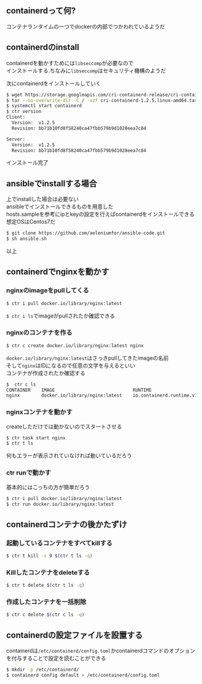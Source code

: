 ## containerdって何?
コンテナランタイムの一つでdockerの内部でつかわれているようだ

## containerdのinstall
containerdを動かすためには`libseccomp`が必要なので  
インストールする.ちなみに`libseccomp`はセキュリティ機構のようだ  

次にcontainerdをインストールしていく
```bash
$ wget https://storage.googleapis.com/cri-containerd-release/cri-containerd-1.2.5.linux-amd64.tar.gz
$ tar --no-overwrite-dir -C / -xzf cri-containerd-1.2.5.linux-amd64.tar.gz
$ systemctl start containerd
$ ctr version
Client:
  Version:  v1.2.5
  Revision: bb71b10fd8f58240ca47fbb579b9d1028eea7c84

Server:
  Version:  v1.2.5
  Revision: bb71b10fd8f58240ca47fbb579b9d1028eea7c84
```
インストール完了

## ansibleでinstallする場合
上でinstallした場合は必要ない  
ansibleでインストールできるものを用意した  
hosts.sampleを参考にipとkeyの設定を行えばcontainerdをインストールできる  
想定OSはCentos7だ

```bash
$ git clone https://github.com/aeleniumfor/ansible-code.git
$ sh ansible.sh
```
以上

## containerdでnginxを動かす
### nginxのimageをpullしてくる  
```bash
$ ctr i pull docker.io/library/nginx:latest
```
`$ ctr i ls`でimageがpullされたか確認できる

### nginxのコンテナを作る
```bash
$ ctr c create docker.io/library/nginx:latest nginx
```
`docker.io/library/nginx:latest`はさっきpullしてきたimageの名前  
そして`nginx`はIDになるので任意の文字を与えるといい  
コンテナが作成されたか確認する
```bash
$  ctr c ls
CONTAINER    IMAGE                             RUNTIME                           
nginx        docker.io/library/nginx:latest    io.containerd.runtime.v1.linux
```

### nginxコンテナを動かす
createしただけでは動かないのでスタートさせる  
```bash
$ ctr task start nginx
$ ctr t ls
```
何もエラーが表示されていなければ動いているだろう

### ctr runで動かす
基本的にはこっちの方が簡単だろう
```bash
$ ctr i pull docker.io/library/nginx:latest
$ ctr run docker.io/library/nginx:latest
```

## containerdコンテナの後かたずけ
### 起動しているコンテナをすべてkillする
```bash
$ ctr t kill -s 9 $(ctr t ls -q)
```
### Killしたコンテナをdeleteする
```bash
$ ctr t delete $(ctr t ls -q)
```
### 作成したコンテナを一括削除
```bash
$ ctr c delete $(ctr c ls -q)
```

## containerdの設定ファイルを設置する
containerdは`/etc/containerd/config.toml`かcontainerdコマンドのオプションを付与することで設定を読むことができる
```bash
$ mkdir -p /etc/containerd/
$ containerd config default > /etc/containerd/config.toml
```
